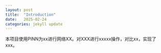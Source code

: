 ```yaml
---
layout: post
title:  "Introduction"
date:   2025-02-24
categories: jekyll update
---
```


本项目使用PINN为xx进行网络XX。对XXX进行xxxxx操作，对比xx，实现了xxx。
